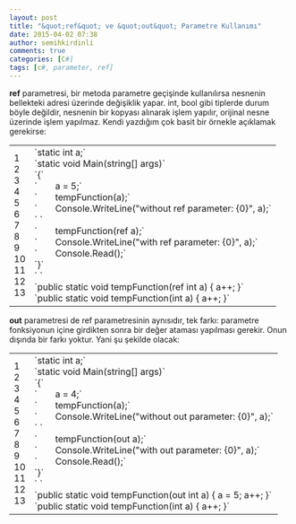 ```yaml
---
layout: post
title: "&quot;ref&quot; ve &quot;out&quot; Parametre Kullanımı"
date: 2015-04-02 07:38
author: semihkirdinli
comments: true
categories: [C#]
tags: [c#, parameter, ref]
---
```

**ref** parametresi, bir metoda parametre geçişinde kullanılırsa nesnenin bellekteki adresi üzerinde değişiklik yapar. int, bool gibi tiplerde durum böyle değildir, nesnenin bir kopyası alınarak işlem yapılır, orijinal nesne üzerinde işlem yapılmaz. Kendi yazdığım çok basit bir örnekle açıklamak gerekirse:

<div id="highlighter_654976">
<table border="0" cellspacing="0" cellpadding="0">
<tbody>
<tr>
<td>
<div>1</div>
<div>2</div>
<div>3</div>
<div>4</div>
<div>5</div>
<div>6</div>
<div>7</div>
<div>8</div>
<div>9</div>
<div>10</div>
<div>11</div>
<div>12</div>
<div>13</div>
</td>
<td>
<div>
<div>`static int a;`</div>
<div>`static void Main(string[] args)`</div>
<div>`{`</div>
<div>`　　a = 5;`</div>
<div>`　　tempFunction(a);`</div>
<div>`　　Console.WriteLine("without ref parameter: {0}", a);`</div>
<div>` `</div>
<div>`　　tempFunction(ref a);`</div>
<div>`　　Console.WriteLine("with ref parameter: {0}", a);`</div>
<div>`　　Console.Read();`</div>
<div>`}`</div>
<div>`  
`</div>
<div>`public static void tempFunction(ref int a) { a++; }`</div>
<div>`public static void tempFunction(int a) { a++; }`</div>
</div></td>
</tr>
</tbody>
</table>
</div>

**out** parametresi de ref parametresinin aynısıdır, tek farkı: parametre fonksiyonun içine girdikten sonra bir değer ataması yapılması gerekir. Onun dışında bir farkı yoktur. Yani şu şekilde olacak:

<div id="highlighter_654977">
<table border="0" cellspacing="0" cellpadding="0">
<tbody>
<tr>
<td>
<div>1</div>
<div>2</div>
<div>3</div>
<div>4</div>
<div>5</div>
<div>6</div>
<div>7</div>
<div>8</div>
<div>9</div>
<div>10</div>
<div>11</div>
<div>12</div>
<div>13</div>
</td>
<td>
<div>
<div>`static int a;`</div>
<div>`static void Main(string[] args)`</div>
<div>`{`</div>
<div>`　　a = 4;`</div>
<div>`　　tempFunction(a);`</div>
<div>`　　Console.WriteLine("without out parameter: {0}", a);`</div>
<div>` `</div>
<div>`　　tempFunction(out a);`</div>
<div>`　　Console.WriteLine("with out parameter: {0}", a);`</div>
<div>`　　Console.Read();`</div>
<div>`}`</div>
<div>`  
`</div>
<div>`public static void tempFunction(out int a) { a = 5; a++; }`</div>
<div>`public static void tempFunction(int a) { a++; }`</div>
</div></td>
</tr>
</tbody>
</table>
</div>

